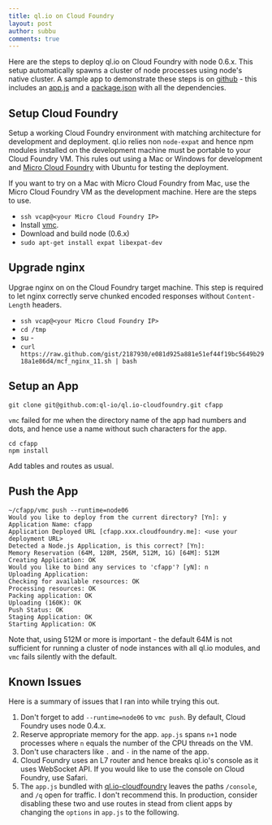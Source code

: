 ```yaml
---
title: ql.io on Cloud Foundry
layout: post
author: subbu
comments: true
---
```


Here are the steps to deploy ql.io on Cloud Foundry with node 0.6.x. This setup automatically spawns
a cluster of node processes using node's native cluster. A sample app to demonstrate these steps is
on [github](http://ql-io.github.com/2012/03/21/ql.io-on-cloudfoundry.html) - this includes an
[app.js](https://github.com/ql-io/ql.io-cloudfoundry/blob/master/app.js) and a
[package.json](https://github.com/ql-io/ql.io-cloudfoundry/blob/master/package.json) with all the
dependencies.

<!-- more -->

## Setup Cloud Foundry

Setup a working Cloud Foundry environment with matching architecture for development and deployment.
 ql.io relies non `node-expat` and hence npm modules installed on the development machine must be
 portable to your Cloud Foundry VM. This rules out using a Mac or Windows for development and
 [Micro Cloud Foundry](https://my.cloudfoundry.com/micro) with Ubuntu for testing the deployment.

If you want to try on a Mac with Micro Cloud Foundry from Mac, use the Micro Cloud Foundry VM as the
development machine. Here are the steps to use.

* `ssh vcap@<your Micro Cloud Foundry IP>`
* Install [vmc](http://start.cloudfoundry.com/tools/vmc/installing-vmc.html).
* Download and build node (0.6.x)
* `sudo apt-get install expat libexpat-dev`

## Upgrade nginx

Upgrae nginx on on the Cloud Foundry target machine. This step is required to let nginx correctly
serve chunked encoded responses without `Content-Length` headers.

* `ssh vcap@<your Micro Cloud Foundry IP>`
* `cd /tmp`
* su -
* `curl https://raw.github.com/gist/2187930/e081d925a881e51ef44f19bc5649b2918a1e86d4/mcf_nginx_11.sh | bash`

## Setup an App

    git clone git@github.com:ql-io/ql.io-cloudfoundry.git cfapp

`vmc` failed for me when the directory name of the app had numbers and dots, and hence use a name
without such characters for the app.

    cd cfapp
    npm install

Add tables and routes as usual.

## Push the App

    ~/cfapp/vmc push --runtime=node06
    Would you like to deploy from the current directory? [Yn]: y
    Application Name: cfapp
    Application Deployed URL [cfapp.xxx.cloudfoundry.me]: <use your deployment URL>
    Detected a Node.js Application, is this correct? [Yn]:
    Memory Reservation (64M, 128M, 256M, 512M, 1G) [64M]: 512M
    Creating Application: OK
    Would you like to bind any services to 'cfapp'? [yN]: n
    Uploading Application:
    Checking for available resources: OK
    Processing resources: OK
    Packing application: OK
    Uploading (160K): OK
    Push Status: OK
    Staging Application: OK
    Starting Application: OK

Note that, using 512M or more is important - the default 64M is not sufficient for running a cluster
of node instances with all ql.io modules, and `vmc` fails silently with the default.

## Known Issues

Here is a summary of issues that I ran into while trying this out.

1. Don't forget to add `--runtime=node06` to `vmc push`. By default, Cloud Foundry uses node 0.4.x.
1. Reserve appropriate memory for the app. `app.js` spans `n+1` node processes where `n` equals the
   number of the CPU threads on the VM.
2. Don't use characters like `.` and `-` in the name of the app.
3. Cloud Foundry uses an L7 router and hence breaks ql.io's console as it uses WebSocket API. If
   you would like to use the console on Cloud Foundry, use Safari.
4. The `app.js` bundled with [ql.io-cloudfoundry](https://github.com/ql-io/ql.io-cloudfoundry) leaves
   the paths `/console`, and `/q` open for traffic. I don't recommend this. In production, consider
   disabling these two and use routes in stead from client apps by changing the `options` in
   `app.js` to the following.

<script src="https://gist.github.com/2147268.js"> </script>

